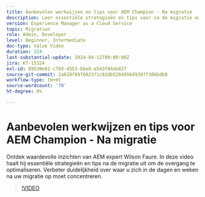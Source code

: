 ```yaml
---
title: Aanbevolen werkwijzen en tips voor AEM Champion - Na migratie
description: Leer essentiële strategieën en tips voor na de migratie om de overgang naar AEM as a Cloud Service te optimaliseren.
version: Experience Manager as a Cloud Service
topic: Migration
role: Admin, Developer
level: Beginner, Intermediate
doc-type: Value Video
duration: 224
last-substantial-update: 2024-04-11T00:00:00Z
jira: KT-15324
exl-id: 89530e01-c769-4553-bbe8-e543f84de827
source-git-commit: 2a628f89f602371c02db5204956d9397f306bdb8
workflow-type: tm+mt
source-wordcount: '70'
ht-degree: 0%

---
```


# Aanbevolen werkwijzen en tips voor AEM Champion - Na migratie

Ontdek waardevolle inzichten van AEM expert Wilson Faure. In deze video haalt hij essentiële strategieën en tips na de migratie uit om de overgang te optimaliseren. Verbeter duidelijkheid over waar u zich in de dagen en weken na uw migratie op moet concentreren.

>[!VIDEO](https://video.tv.adobe.com/v/3428309/?learn=on)

